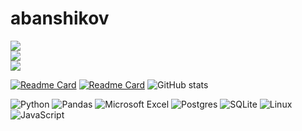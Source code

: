 # abanshikov

<div class='display: flex'>
    <div>
        <div>
            <a href="https://github.com/abanshikov/python">
                <img align="center" src="https://github-readme-stats.vercel.app/api/pin/?username=abanshikov&repo=python&theme=github_dark" />
            </a>
        </div>
        <div>
            <a href="https://github.com/abanshikov/excel">
                <img align="center" src="https://github-readme-stats.vercel.app/api/pin/?username=abanshikov&repo=excel&theme=github_dark" />
            </a>
        </div>
    </div>
    <div>
        <div>
            <img align="center" src="https://github-readme-stats.vercel.app/api/top-langs?username=abanshikov&exclude_repo=sites&hide=vim+script&show_icons=true&theme=github_dark" />
        </div>
    </div>
</div>


[![Readme Card](https://github-readme-stats.vercel.app/api/pin/?username=abanshikov&repo=python)](https://github.com/abanshikov/python)
[![Readme Card](https://github-readme-stats.vercel.app/api/pin/?username=abanshikov&repo=excel)](https://github.com/abanshikov/excel)
![GitHub stats](https://github-readme-stats.vercel.app/api/top-langs?username=abanshikov&exclude_repo=sites&hide=vim+script&show_icons=true&theme=github_dark)


![Python](https://img.shields.io/badge/python-3670A0?style=for-the-badge&logo=python&logoColor=ffdd54)
![Pandas](https://img.shields.io/badge/pandas-%23150458.svg?style=for-the-badge&logo=pandas&logoColor=white)
![Microsoft Excel](https://img.shields.io/badge/Microsoft_Excel-217346?style=for-the-badge&logo=microsoft-excel&logoColor=white)
![Postgres](https://img.shields.io/badge/postgres-%23316192.svg?style=for-the-badge&logo=postgresql&logoColor=white)
![SQLite](https://img.shields.io/badge/sqlite-%2307405e.svg?style=for-the-badge&logo=sqlite&logoColor=white)
![Linux](https://img.shields.io/badge/Linux-FCC624?style=for-the-badge&logo=linux&logoColor=black)
![JavaScript](https://img.shields.io/badge/javascript-%23323330.svg?style=for-the-badge&logo=javascript&logoColor=%23F7DF1E)
